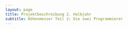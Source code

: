 ```yaml
---
layout: page
title: Projektbeschreibung 2. Halbjahr
subtitle: Höhenmesser Teil 2: Die zwei Programmierer
---
```


